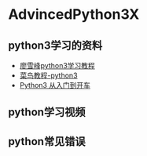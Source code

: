 # AdvincedPython3X
## python3学习的资料

* [廖雪峰python3学习教程](https://www.liaoxuefeng.com/wiki/0014316089557264a6b348958f449949df42a6d3a2e542c000)
* [菜鸟教程-python3](http://www.runoob.com/python3/python3-tutorial.html)
* [Python3 从入门到开车](http://www.cnblogs.com/aland-1415/p/7128121.html)
## python学习视频

## python常见错误


